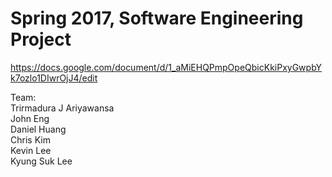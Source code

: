 # Spring 2017, Software Engineering Project 

https://docs.google.com/document/d/1_aMiEHQPmpOpeQbicKkiPxyGwpbYk7ozlo1DIwrOjJ4/edit

Team:   
  Trirmadura J Ariyawansa  
  John Eng  
  Daniel Huang  
  Chris Kim  
  Kevin Lee  
  Kyung Suk Lee  
